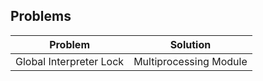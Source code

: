 ## Problems

| Problem | Solution |
| ------- | -------- |
| Global Interpreter Lock | Multiprocessing Module |
